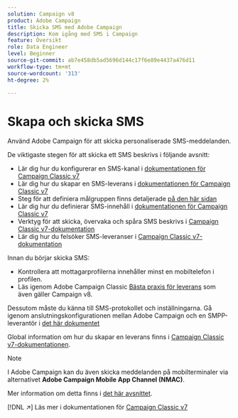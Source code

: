 ```yaml
---
solution: Campaign v8
product: Adobe Campaign
title: Skicka SMS med Adobe Campaign
description: Kom igång med SMS i Campaign
feature: Översikt
role: Data Engineer
level: Beginner
source-git-commit: ab7e458db5ad5696d144c17f6e89e4437a476d11
workflow-type: tm+mt
source-wordcount: '313'
ht-degree: 2%

---
```


# Skapa och skicka SMS

Använd Adobe Campaign för att skicka personaliserade SMS-meddelanden.

De viktigaste stegen för att skicka ett SMS beskrivs i följande avsnitt:

* Lär dig hur du konfigurerar en SMS-kanal i [dokumentationen för Campaign Classic v7](https://experienceleague.adobe.com/docs/campaign-classic/using/sending-messages/sending-messages-on-mobiles/sms-set-up.html?lang=en#sending-messages)
* Lär dig hur du skapar en SMS-leverans i [dokumentationen för Campaign Classic v7](https://experienceleague.adobe.com/docs/campaign-classic/using/sending-messages/sending-messages-on-mobiles/sms-create.html?lang=en#sending-messages)
* Steg för att definiera målgruppen finns detaljerade [på den här sidan](../start/audiences.md)
* Lär dig hur du definierar SMS-innehåll i [dokumentationen för Campaign Classic v7](https://experienceleague.adobe.com/docs/campaign-classic/using/sending-messages/sending-messages-on-mobiles/sms-create.html?lang=en#defining-the-sms-content)
* Verktyg för att skicka, övervaka och spåra SMS beskrivs i [Campaign Classic v7-dokumentation](https://experienceleague.adobe.com/docs/campaign-classic/using/sending-messages/sending-messages-on-mobiles/sms-send.html?lang=en#sending-messages)
* Lär dig hur du felsöker SMS-leveranser i [Campaign Classic v7-dokumentation](https://experienceleague.adobe.com/docs/campaign-classic/using/sending-messages/sending-messages-on-mobiles/troubleshooting-sms.html?lang=en#sending-messages)

Innan du börjar skicka SMS:

* Kontrollera att mottagarprofilerna innehåller minst en mobiltelefon i profilen.
* Läs igenom Adobe Campaign Classic [Bästa praxis för leverans](https://experienceleague.adobe.com/docs/campaign-classic/using/sending-messages/key-steps-when-creating-a-delivery/delivery-bestpractices/delivery-best-practices.html?lang=en#sending-messages) som även gäller Campaign v8.

Dessutom måste du känna till SMS-protokollet och inställningarna. Gå igenom anslutningskonfigurationen mellan Adobe Campaign och en SMPP-leverantör i [det här dokumentet](https://experienceleague.adobe.com/docs/campaign-classic/using/sending-messages/sending-messages-on-mobiles/sms-protocol.html?lang=en#sending-messages)

Global information om hur du skapar en leverans finns i [Campaign Classic v7-dokumentationen](https://experienceleague.adobe.com/docs/campaign-classic/using/sending-messages/key-steps-when-creating-a-delivery/steps-about-delivery-creation-steps.html?lang=en#sending-messages).

>[!NOTE]
>
>I Adobe Campaign kan du även skicka meddelanden på mobilterminaler via alternativet **Adobe Campaign Mobile App Channel (NMAC)**.
> 
>Mer information om detta finns i [det här avsnittet](push.md).

[!DNL :arrow_upper_right:] Läs mer i dokumentationen för  [Campaign Classic v7](https://experienceleague.adobe.com/docs/campaign-classic/using/sending-messages/sending-messages-on-mobiles/sms-channel.html)
